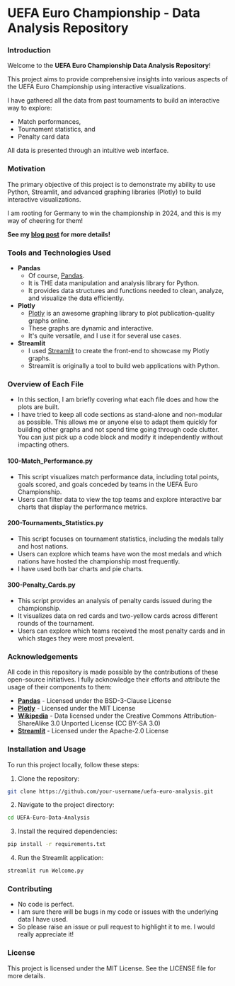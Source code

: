 # UEFA Euro Championship - Data Analysis Repository

### Introduction

Welcome to the **UEFA Euro Championship Data Analysis Repository**!

This project aims to provide comprehensive insights into various aspects of the UEFA Euro Championship using interactive visualizations.

I have gathered all the data from past tournaments to build an interactive way to explore:

- Match performances,
- Tournament statistics, and
- Penalty card data

All data is presented through an intuitive web interface.

### Motivation

The primary objective of this project is to demonstrate my ability to use Python, Streamlit, and advanced graphing libraries (Plotly) to build interactive visualizations.

I am rooting for Germany to win the championship in 2024, and this is my way of cheering for them!

**See my [blog post](https://www.kunal-pathak.com/blog/UEFA-Euro-Data-Analysis) for more details!**

### Tools and Technologies Used

- **Pandas**
  - Of course, [Pandas](https://pandas.pydata.org).
  - It is THE data manipulation and analysis library for Python.
  - It provides data structures and functions needed to clean, analyze, and visualize the data efficiently.
- **Plotly**
  - [Plotly](https://github.com/plotly) is an awesome graphing library to plot publication-quality graphs online.
  - These graphs are dynamic and interactive.
  - It's quite versatile, and I use it for several use cases.
- **Streamlit**
  - I used [Streamlit](https://docs.streamlit.io/develop/concepts) to create the front-end to showcase my Plotly graphs.
  - Streamlit is originally a tool to build web applications with Python.

### Overview of Each File

- In this section, I am briefly covering what each file does and how the plots are built.
- I have tried to keep all code sections as stand-alone and non-modular as possible. This allows me or anyone else to adapt them quickly for building other graphs and not spend time going through code clutter. You can just pick up a code block and modify it independently without impacting others.

#### 100-Match_Performance.py

- This script visualizes match performance data, including total points, goals scored, and goals conceded by teams in the UEFA Euro Championship.
- Users can filter data to view the top teams and explore interactive bar charts that display the performance metrics.

#### 200-Tournaments_Statistics.py

- This script focuses on tournament statistics, including the medals tally and host nations.
- Users can explore which teams have won the most medals and which nations have hosted the championship most frequently.
- I have used both bar charts and pie charts.

#### 300-Penalty_Cards.py

- This script provides an analysis of penalty cards issued during the championship.
- It visualizes data on red cards and two-yellow cards across different rounds of the tournament.
- Users can explore which teams received the most penalty cards and in which stages they were most prevalent.

### Acknowledgements

All code in this repository is made possible by the contributions of these open-source initiatives. I fully acknowledge their efforts and attribute the usage of their components to them:

- **[Pandas](https://github.com/pandas-dev/pandas)** - Licensed under the BSD-3-Clause License
- **[Plotly](https://github.com/plotly/plotly.py)** - Licensed under the MIT License
- **[Wikipedia](https://en.wikipedia.org/wiki/UEFA_European_Championship)** - Data licensed under the Creative Commons Attribution-ShareAlike 3.0 Unported License (CC BY-SA 3.0)
- **[Streamlit](https://github.com/streamlit/streamlit)** - Licensed under the Apache-2.0 License

### Installation and Usage

To run this project locally, follow these steps:

1. Clone the repository:

```bash
git clone https://github.com/your-username/uefa-euro-analysis.git
```

2. Navigate to the project directory:

```bash
cd UEFA-Euro-Data-Analysis
```

3. Install the required dependencies:

```bash
pip install -r requirements.txt
```

4. Run the Streamlit application:

```bash
streamlit run Welcome.py
```

### Contributing

- No code is perfect.
- I am sure there will be bugs in my code or issues with the underlying data I have used.
- So please raise an issue or pull request to highlight it to me. I would really appreciate it!

### License

This project is licensed under the MIT License. See the LICENSE file for more details.
